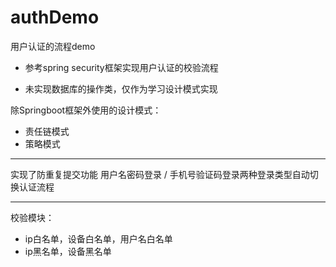 # authDemo
用户认证的流程demo

- 参考spring security框架实现用户认证的校验流程

- 未实现数据库的操作类，仅作为学习设计模式实现

除Springboot框架外使用的设计模式：
- 责任链模式
- 策略模式

---

实现了防重复提交功能
用户名密码登录 / 手机号验证码登录两种登录类型自动切换认证流程

----

校验模块：
- ip白名单，设备白名单，用户名白名单
- ip黑名单，设备黑名单
